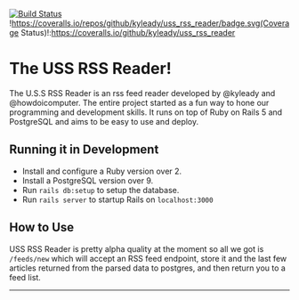 [![Build Status](https://travis-ci.org/kyleady/uss_rss_reader.svg?branch=master)](https://travis-ci.org/kyleady/uss_rss_reader)
!https://coveralls.io/repos/github/kyleady/uss_rss_reader/badge.svg(Coverage Status)!:https://coveralls.io/github/kyleady/uss_rss_reader

# The USS RSS Reader!

The U.S.S RSS Reader is an rss feed reader developed by @kyleady and @howdoicomputer. The entire project started as a fun way to hone our programming and development skills. It runs on top of Ruby on Rails 5 and PostgreSQL and aims to be easy to use and deploy.

## Running it in Development

* Install and configure a Ruby version over 2.
* Install a PostgreSQL version over 9.
* Run `rails db:setup` to setup the database.
* Run `rails server` to startup Rails on `localhost:3000`

## How to Use

USS RSS Reader is pretty alpha quality at the moment so all we got is `/feeds/new` which will accept an RSS feed endpoint, store it and the last few articles returned from the parsed data to postgres, and then return you to a feed list.

---
